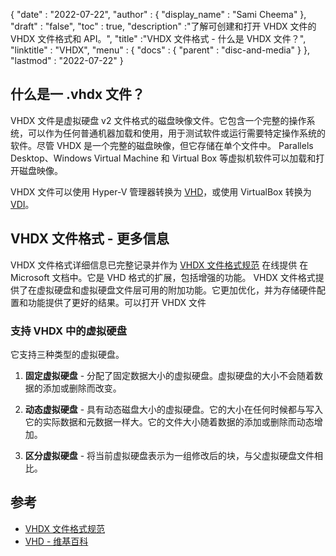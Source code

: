 {
  "date" : "2022-07-22",
  "author" : {
    "display_name" : "Sami Cheema"
},
  "draft" : "false",
   "toc" : true,
  "description" :"了解可创建和打开 VHDX 文件的 VHDX 文件格式和 API。",
  "title" :"VHDX 文件格式 - 什么是 VHDX 文件？",
  "linktitle" : "VHDX",
  "menu" : {
    "docs" : {
      "parent" : "disc-and-media"
}
},
  "lastmod" : "2022-07-22"
}

## 什么是一 .vhdx 文件？

VHDX 文件是虚拟硬盘 v2 文件格式的磁盘映像文件。它包含一个完整的操作系统，可以作为任何普通机器加载和使用，用于测试软件或运行需要特定操作系统的软件。尽管 VHDX 是一个完整的磁盘映像，但它存储在单个文件中。 Parallels Desktop、Windows Virtual Machine 和 Virtual Box 等虚拟机软件可以加载和打开磁盘映像。

VHDX 文件可以使用 Hyper-V 管理器转换为 [VHD](/zh/disc-and-media/vhd/)，或使用 VirtualBox 转换为 [VDI](/zh/disc-and-media/vdi/)。

## VHDX 文件格式 - 更多信息

VHDX 文件格式详细信息已完整记录并作为 [VHDX 文件格式规范](https://learn.microsoft.com/en-us/openspecs/windows_protocols/ms-vhdx/83e061f8-f6e2-4de1-91bd-5d518a43d477) 在线提供 在 Microsoft 文档中。它是 VHD 格式的扩展，包括增强的功能。 VHDX 文件格式提供了在虚拟硬盘和虚拟硬盘文件层可用的附加功能。它更加优化，并为存储硬件配置和功能提供了更好的结果。可以打开 VHDX 文件

### 支持 VHDX 中的虚拟硬盘

它支持三种类型的虚拟硬盘。

1. **固定虚拟硬盘** - 分配了固定数据大小的虚拟硬盘。虚拟硬盘的大小不会随着数据的添加或删除而改变。

1. **动态虚拟硬盘** - 具有动态磁盘大小的虚拟硬盘。它的大小在任何时候都与写入它的实际数据和元数据一样大。它的文件大小随着数据的添加或删除而动态增加。

1. **区分虚拟硬盘** - 将当前虚拟硬盘表示为一组修改后的块，与父虚拟硬盘文件相比。

## 参考

* [VHDX 文件格式规范](https://learn.microsoft.com/en-us/openspecs/windows_protocols/ms-vhdx/83e061f8-f6e2-4de1-91bd-5d518a43d477)
* [VHD - 维基百科](https://en.wikipedia.org/wiki/VHD_(file_format))

